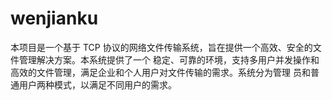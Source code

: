 # wenjianku
本项目是一个基于 TCP 协议的网络文件传输系统，旨在提供一个高效、安全的文件管理解决方案。本系统提供了一个 稳定、可靠的环境，支持多用户并发操作和高效的文件管理，满足企业和个人用户对文件传输的需求。系统分为管理 员和普通用户两种模式，以满足不同用户的需求。
